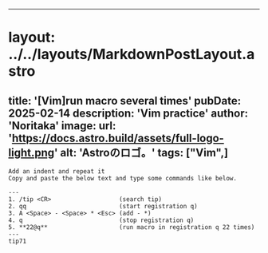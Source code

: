 
---
# layout: ../../layouts/MarkdownPostLayout.astro
title: '[Vim]run macro several times'
pubDate: 2025-02-14
description: 'Vim practice'
author: 'Noritaka'
image:
    url: 'https://docs.astro.build/assets/full-logo-light.png'
    alt: 'Astroのロゴ。'
tags: ["Vim",]
---


```
Add an indent and repeat it
Copy and paste the below text and type some commands like below.

---
1. /tip <CR>                   (search tip)
2. qq                          (start registration q)
3. A <Space> - <Space> * <Esc> (add - *)
4. q                           (stop registration q)
5. **22@q**                    (run macro in registration q 22 times)
---
tip71
```
